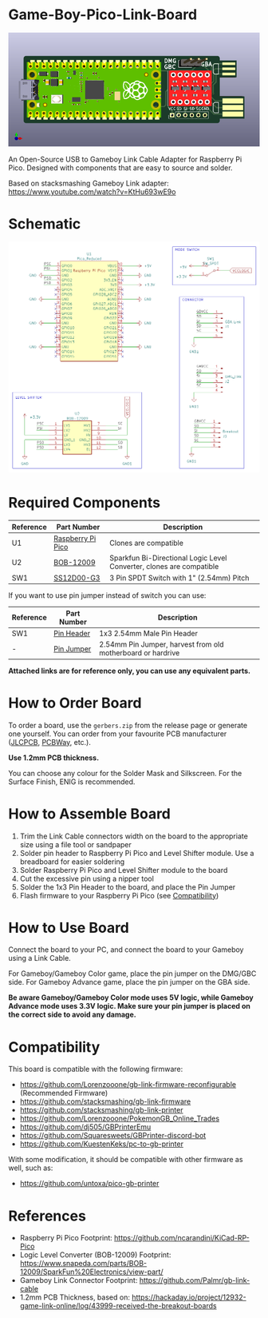 # Game-Boy-Pico-Link-Board

![Board 3D Render](docs/board-front-3d.png)

An Open-Source USB to Gameboy Link Cable Adapter for Raspberry Pi Pico. Designed with components that are easy to source and solder.

Based on stacksmashing Gameboy Link adapter: https://www.youtube.com/watch?v=KtHu693wE9o

# Schematic

![Schematic](docs/schematic.png)

# Required Components

| Reference | Part Number | Description |
|-|-|-|
| U1 | [Raspberry Pi Pico](https://www.raspberrypi.com/products/raspberry-pi-pico/) | Clones are compatible |
| U2 | [BOB-12009](https://www.sparkfun.com/products/12009) | Sparkfun Bi-Directional Logic Level Converter, clones are compatible |
| SW1 | [SS12D00-G3](https://www.amazon.com/Tnuocke-Vertical-Position-Switches-SS12D00-G3/dp/B099MRCDG8) | 3 Pin SPDT Switch with 1" (2.54mm) Pitch |

If you want to use pin jumper instead of switch you can use:

| Reference | Part Number | Description |
|-|-|-|
| SW1 | [Pin Header](https://www.amazon.com/dp/B07PKKY8BX) | 1x3 2.54mm Male Pin Header |
| - | [Pin Jumper](https://www.amazon.com/dp/B077957RN7) | 2.54mm Pin Jumper, harvest from old motherboard or hardrive |

**Attached links are for reference only, you can use any equivalent parts.**

# How to Order Board

To order a board, use the `gerbers.zip` from the release page or generate one yourself. You can order from your favourite PCB manufacturer ([JLCPCB](https://jlcpcb.com/), [PCBWay](https://www.pcbway.com/), etc.).

**Use 1.2mm PCB thickness.**

You can choose any colour for the Solder Mask and Silkscreen. For the Surface Finish, ENIG is recommended.

# How to Assemble Board

1. Trim the Link Cable connectors width on the board to the appropriate size using a file tool or sandpaper
2. Solder pin header to Raspberry Pi Pico and Level Shifter module. Use a breadboard for easier soldering
3. Solder Raspberry Pi Pico and Level Shifter module to the board
4. Cut the excessive pin using a nipper tool
5. Solder the 1x3 Pin Header to the board, and place the Pin Jumper
6. Flash firmware to your Raspberry Pi Pico (see [Compatibility](#Compatibility))

# How to Use Board

Connect the board to your PC, and connect the board to your Gameboy using a Link Cable.

For Gameboy/Gameboy Color game, place the pin jumper on the DMG/GBC side. For Gameboy Advance game, place the pin jumper on the GBA side.

**Be aware Gameboy/Gameboy Color mode uses 5V logic, while Gameboy Advance mode uses 3.3V logic. Make sure your pin jumper is placed on the correct side to avoid any damage.**

# Compatibility

This board is compatible with the following firmware:
- https://github.com/Lorenzooone/gb-link-firmware-reconfigurable (Recommended Firmware)
- https://github.com/stacksmashing/gb-link-firmware
- https://github.com/stacksmashing/gb-link-printer
- https://github.com/Lorenzooone/PokemonGB_Online_Trades
- https://github.com/dj505/GBPrinterEmu
- https://github.com/Squaresweets/GBPrinter-discord-bot
- https://github.com/KuestenKeks/pc-to-gb-printer

With some modification, it should be compatible with other firmware as well, such as:
- https://github.com/untoxa/pico-gb-printer

# References

- Raspberry Pi Pico Footprint: https://github.com/ncarandini/KiCad-RP-Pico
- Logic Level Converter (BOB-12009) Footprint: https://www.snapeda.com/parts/BOB-12009/SparkFun%20Electronics/view-part/
- Gameboy Link Connector Footprint: https://github.com/Palmr/gb-link-cable
- 1.2mm PCB Thickness, based on: https://hackaday.io/project/12932-game-link-online/log/43999-received-the-breakout-boards
